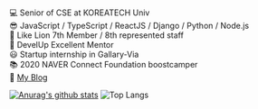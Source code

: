 💻 Senior of CSE at KOREATECH Univ <br/>
😎 JavaScript / TypeScript / ReactJS / Django / Python / Node.js <br/>
🦁 Like Lion 7th Member / 8th represented staff <br/>
👨 DevelUp Excellent Mentor <br/>
😃 Startup internship in Gallary-Via <br/>
📚 2020 NAVER Connect Foundation boostcamper <br/>
📘 [My Blog](https://velog.io/@hong7511059)

[![Anurag's github stats](https://github-readme-stats.vercel.app/api?username=Do-ho)](https://github.com/anuraghazra/github-readme-stats)
![Top Langs](https://github-readme-stats.vercel.app/api/top-langs/?username=Do-ho&layout=compact)
<!--
**Do-ho/Do-ho** is a ✨ _special_ ✨ repository because its `README.md` (this file) appears on your GitHub profile.

Here are some ideas to get you started:

- 🔭 I’m currently working on ...
- 🌱 I’m currently learning ...
- 👯 I’m looking to collaborate on ...
- 🤔 I’m looking for help with ...
- 💬 Ask me about ...
- 📫 How to reach me: ...
- 😄 Pronouns: ...
- ⚡ Fun fact: ...
-->
